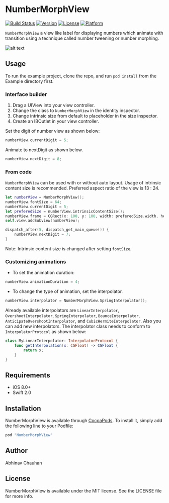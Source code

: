 # NumberMorphView

[![Build Status](https://travis-ci.org/me-abhinav/NumberMorphView.svg?branch=master)](https://travis-ci.org/me-abhinav/NumberMorphView)
[![Version](https://img.shields.io/cocoapods/v/NumberMorphView.svg?style=flat)](http://cocoapods.org/pods/NumberMorphView)
[![License](https://img.shields.io/cocoapods/l/NumberMorphView.svg?style=flat)](http://cocoapods.org/pods/NumberMorphView)
[![Platform](https://img.shields.io/cocoapods/p/NumberMorphView.svg?style=flat)](http://cocoapods.org/pods/NumberMorphView)

`NumberMorphView` a view like label for displaying numbers which animate with transition using a technique called number tweening or number morphing.

<img src="https://raw.githubusercontent.com/me-abhinav/NumberMorphView/dev/sample.gif" alt="alt text" />

## Usage

To run the example project, clone the repo, and run `pod install` from the Example directory first.

### Interface builder

1. Drag a UIView into your view controller.
2. Change the class to `NumberMorphView` in the identity inspector.
3. Change intrinsic size from default to placeholder in the size inspector.
4. Create an IBOutlet in your view controller.

Set the digit of number view as shown below:
```Swift
numberView.currentDigit = 5;
```
Animate to nextDigit as shown below.
```Swift
numberView.nextDigit = 8;
```

### From code

`NumberMorphView` can be used with or without auto layout. Usage of intrinsic content size is recommended.
Preferred aspect ratio of the view is 13 : 24.

```Swift
let numberView = NumberMorphView();
numberView.fontSize = 64;
numberView.currentDigit = 5;
let preferedSize = numberView.intrinsicContentSize();
numberView.frame = CGRect(x: 100, y: 100, width: preferedSize.width, height: preferedSize.height);
self.view.addSubview(numberView);

dispatch_after(5, dispatch_get_main_queue()) {
    numberView.nextDigit = 7;
}
```

Note: Intrinsic content size is changed after setting `fontSize`.

### Customizing animations

- To set the animation duration:
```Swift
numberView.animationDuration = 4;
```
- To change the type of animation, set the interpolator.
```Swift
numberView.interpolator = NumberMorphView.SpringInterpolator();
```
Already available interpolators are `LinearInterpolator`, `OvershootInterpolator`, `SpringInterpolator`, `BounceInterpolator`, `AnticipateOvershootInterpolator`, and `CubicHermiteInterpolator`. Also you can add new interpolators. The interpolator class needs to conform to `InterpolatorProtocol` as shown below:
```Swift
class MyLinearInterpolator: InterpolatorProtocol {
    func getInterpolation(x: CGFloat) -> CGFloat {
        return x;
    }
}
```

## Requirements

- iOS 8.0+
- Swift 2.0

## Installation

NumberMorphView is available through [CocoaPods](http://cocoapods.org). To install
it, simply add the following line to your Podfile:

```ruby
pod "NumberMorphView"
```

## Author

Abhinav Chauhan

## License

NumberMorphView is available under the MIT license. See the LICENSE file for more info.
